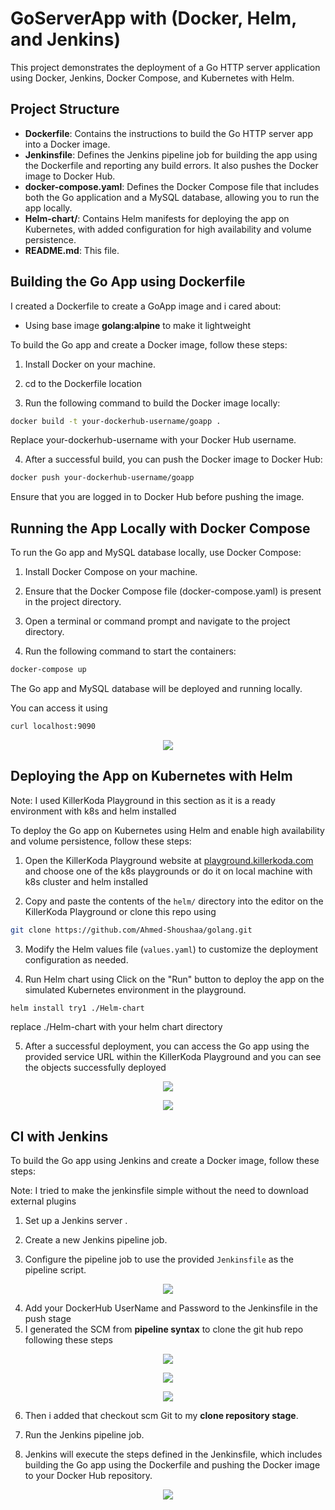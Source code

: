 
# GoServerApp with (Docker, Helm, and Jenkins)
This project demonstrates the deployment of a Go HTTP server application using Docker, Jenkins, Docker Compose, and Kubernetes with Helm.

## Project Structure
- **Dockerfile**: Contains the instructions to build the Go HTTP server app into a Docker image.
- **Jenkinsfile**: Defines the Jenkins pipeline job for building the app using the Dockerfile and reporting any build errors. It also pushes the Docker image to Docker Hub.
- **docker-compose.yaml**: Defines the Docker Compose file that includes both the Go application and a MySQL database, allowing you to run the app locally.
- **Helm-chart/**: Contains Helm manifests for deploying the app on Kubernetes, with added configuration for high availability and volume persistence.
- **README.md**: This file.
## Building the Go App using Dockerfile
I created a Dockerfile to create a GoApp image and i cared about:
- Using base image **golang:alpine** to make it lightweight


To build the Go app and create a Docker image, follow these steps:

1. Install Docker on your machine.
2. cd to the Dockerfile location

3. Run the following command to build the Docker image locally:

```bash
docker build -t your-dockerhub-username/goapp .
```
   Replace your-dockerhub-username with your Docker Hub username.

4. After a successful build, you can push the Docker image to Docker Hub:
```bash
docker push your-dockerhub-username/goapp
```
   Ensure that you are logged in to Docker Hub before pushing the image.

## Running the App Locally with Docker Compose
To run the Go app and MySQL database locally, use Docker Compose:

1. Install Docker Compose on your machine.

2. Ensure that the Docker Compose file (docker-compose.yaml) is present in the project directory.

3. Open a terminal or command prompt and navigate to the project directory.

4. Run the following command to start the containers:
```bash
docker-compose up
```
   The Go app and MySQL database will be deployed and running locally.
 
 You can access it using 
 ```bash
curl localhost:9090
```
<p align="center">
<img src="https://user-images.githubusercontent.com/117172376/246065504-c58385d6-1249-44ed-8c5e-674681680437.png"/>
</p>

## Deploying the App on Kubernetes with Helm
   Note: I used KillerKoda Playground in this section as it is a ready environment with k8s and helm installed

To deploy the Go app on Kubernetes using Helm and enable high availability and volume persistence, follow these steps:

1. Open the KillerKoda Playground website at [playground.killerkoda.com](https://playground.killerkoda.com) and choose one of the k8s playgrounds or do it on local machine with k8s cluster and helm installed

2. Copy and paste the contents of the `helm/` directory into the editor on the KillerKoda Playground or clone this repo using
```bash
git clone https://github.com/Ahmed-Shoushaa/golang.git
```

3. Modify the Helm values file (`values.yaml`) to customize the deployment configuration as needed.

4. Run Helm chart using  Click on the "Run" button to deploy the app on the simulated Kubernetes environment in the playground.
```bash
helm install try1 ./Helm-chart
```
  replace ./Helm-chart with your helm chart directory

5. After a successful deployment, you can access the Go app using the provided service URL within the KillerKoda Playground and you can see the objects successfully deployed

<p align="center">
<img src="https://user-images.githubusercontent.com/117172376/246065423-f7a9d43d-03a8-421b-8c1a-71ab9c65fc70.png"/>
</p>

<p align="center">
<img src="https://user-images.githubusercontent.com/117172376/246065415-9450cb88-8656-41e6-a119-718bd2a847db.png"/>
</p>

## CI with Jenkins

To build the Go app using Jenkins and create a Docker image, follow these steps:

   Note: I tried to make the jenkinsfile simple without the need to download external plugins

1. Set up a Jenkins server .

2. Create a new Jenkins pipeline job.

3. Configure the pipeline job to use the provided `Jenkinsfile` as the pipeline script.
<p align="center">
<img src="https://user-images.githubusercontent.com/117172376/246065459-910e5ca2-7882-4687-8c7d-1fad8fa049f5.png"/>
</p>

4. Add your DockerHub UserName and Password to the Jenkinsfile in the push stage
5. I generated the SCM from **pipeline syntax** to clone the git hub repo following these steps
<p align="center">
<img src="https://user-images.githubusercontent.com/117172376/246065471-7e027274-996e-4737-9878-9601debb0b81.png"/>
</p>
<p align="center">
<img src="https://user-images.githubusercontent.com/117172376/246065484-2455b533-4b4b-4b1b-b15f-7ab5405b12a3.png"/>
</p>
<p align="center">
<img src="https://user-images.githubusercontent.com/117172376/246065491-c7d13304-a19b-4486-93af-03ceba39ba07.png"/>
</p>

6. Then i added that checkout scm Git to my **clone repository stage**.

7. Run the Jenkins pipeline job.

6. Jenkins will execute the steps defined in the Jenkinsfile, which includes building the Go app using the Dockerfile and pushing the Docker image to your Docker Hub repository.
<p align="center">
<img src="https://user-images.githubusercontent.com/117172376/246065451-bfbcf464-84fd-4c40-ac65-bf37790b0a33.png"/>
</p>
